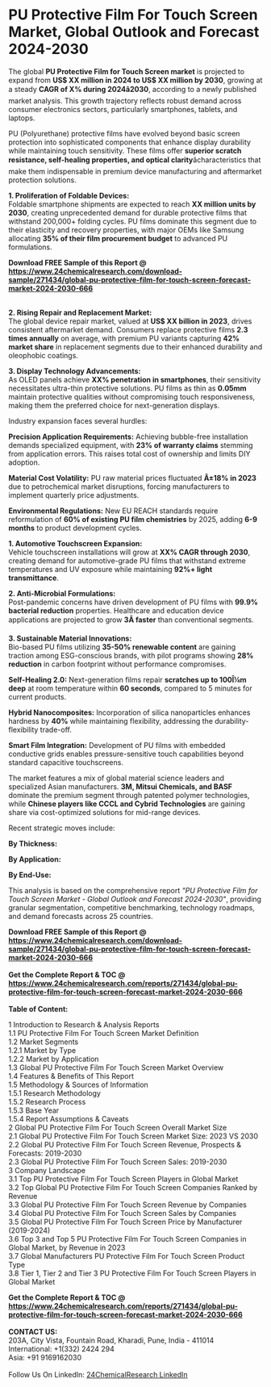 <h1>PU Protective Film For Touch Screen Market, Global Outlook and Forecast 2024-2030</h1><p>The global <strong>PU Protective Film for Touch Screen market</strong> is projected to expand from <strong>US$ XX million in 2024 to US$ XX million by 2030</strong>, growing at a steady <strong>CAGR of X% during 2024â2030</strong>, according to a newly published market analysis. This growth trajectory reflects robust demand across consumer electronics sectors, particularly smartphones, tablets, and laptops.</p><p>PU (Polyurethane) protective films have evolved beyond basic screen protection into sophisticated components that enhance display durability while maintaining touch sensitivity. These films offer <strong>superior scratch resistance, self-healing properties, and optical clarity</strong>âcharacteristics that make them indispensable in premium device manufacturing and aftermarket protection solutions.</p><p><strong>1. Proliferation of Foldable Devices:</strong><br>
Foldable smartphone shipments are expected to reach <strong>XX million units by 2030</strong>, creating unprecedented demand for durable protective films that withstand 200,000+ folding cycles. PU films dominate this segment due to their elasticity and recovery properties, with major OEMs like Samsung allocating <strong>35% of their film procurement budget</strong> to advanced PU formulations.</p><div><b>Download FREE Sample of this Report @ 
            <a href="https://www.24chemicalresearch.com/download-sample/271434/global-pu-protective-film-for-touch-screen-forecast-market-2024-2030-666">
            https://www.24chemicalresearch.com/download-sample/271434/global-pu-protective-film-for-touch-screen-forecast-market-2024-2030-666</a></b></div><br><p><strong>2. Rising Repair and Replacement Market:</strong><br>
The global device repair market, valued at <strong>US$ XX billion in 2023</strong>, drives consistent aftermarket demand. Consumers replace protective films <strong>2.3 times annually</strong> on average, with premium PU variants capturing <strong>42% market share</strong> in replacement segments due to their enhanced durability and oleophobic coatings.</p><p><strong>3. Display Technology Advancements:</strong><br>
As OLED panels achieve <strong>XX% penetration in smartphones</strong>, their sensitivity necessitates ultra-thin protective solutions. PU films as thin as <strong>0.05mm</strong> maintain protective qualities without compromising touch responsiveness, making them the preferred choice for next-generation displays.</p><p>Industry expansion faces several hurdles:</p><p><strong>Precision Application Requirements:</strong> Achieving bubble-free installation demands specialized equipment, with <strong>23% of warranty claims</strong> stemming from application errors. This raises total cost of ownership and limits DIY adoption.</p><p><strong>Material Cost Volatility:</strong> PU raw material prices fluctuated <strong>Â±18% in 2023</strong> due to petrochemical market disruptions, forcing manufacturers to implement quarterly price adjustments.</p><p><strong>Environmental Regulations:</strong> New EU REACH standards require reformulation of <strong>60% of existing PU film chemistries</strong> by 2025, adding <strong>6-9 months</strong> to product development cycles.</p><p><strong>1. Automotive Touchscreen Expansion:</strong><br>
Vehicle touchscreen installations will grow at <strong>XX% CAGR through 2030</strong>, creating demand for automotive-grade PU films that withstand extreme temperatures and UV exposure while maintaining <strong>92%+ light transmittance</strong>.</p><p><strong>2. Anti-Microbial Formulations:</strong><br>
Post-pandemic concerns have driven development of PU films with <strong>99.9% bacterial reduction</strong> properties. Healthcare and education device applications are projected to grow <strong>3Ã faster</strong> than conventional segments.</p><p><strong>3. Sustainable Material Innovations:</strong><br>
Bio-based PU films utilizing <strong>35-50% renewable content</strong> are gaining traction among ESG-conscious brands, with pilot programs showing <strong>28% reduction</strong> in carbon footprint without performance compromises.</p><p><strong>Self-Healing 2.0:</strong> Next-generation films repair <strong>scratches up to 100Î¼m deep</strong> at room temperature within <strong>60 seconds</strong>, compared to 5 minutes for current products.</p><p><strong>Hybrid Nanocomposites:</strong> Incorporation of silica nanoparticles enhances hardness by <strong>40%</strong> while maintaining flexibility, addressing the durability-flexibility trade-off.</p><p><strong>Smart Film Integration:</strong> Development of PU films with embedded conductive grids enables pressure-sensitive touch capabilities beyond standard capacitive touchscreens.</p><p>The market features a mix of global material science leaders and specialized Asian manufacturers. <strong>3M, Mitsui Chemicals, and BASF</strong> dominate the premium segment through patented polymer technologies, while <strong>Chinese players like CCCL and Cybrid Technologies</strong> are gaining share via cost-optimized solutions for mid-range devices.</p><p>Recent strategic moves include:</p><p><strong>By Thickness:</strong></p><p><strong>By Application:</strong></p><p><strong>By End-Use:</strong></p><p>This analysis is based on the comprehensive report <em>"PU Protective Film for Touch Screen Market - Global Outlook and Forecast 2024-2030"</em>, providing granular segmentation, competitive benchmarking, technology roadmaps, and demand forecasts across 25 countries.</p><div><b>Download FREE Sample of this Report @ 
            <a href="https://www.24chemicalresearch.com/download-sample/271434/global-pu-protective-film-for-touch-screen-forecast-market-2024-2030-666">
            https://www.24chemicalresearch.com/download-sample/271434/global-pu-protective-film-for-touch-screen-forecast-market-2024-2030-666</a></b></div><br><div><b>Get the Complete Report & TOC @ 
            <a href="https://www.24chemicalresearch.com/reports/271434/global-pu-protective-film-for-touch-screen-forecast-market-2024-2030-666">
            https://www.24chemicalresearch.com/reports/271434/global-pu-protective-film-for-touch-screen-forecast-market-2024-2030-666</a></b></div><br>
            <b>Table of Content:</b><p>1 Introduction to Research & Analysis Reports<br />
    1.1 PU Protective Film For Touch Screen Market Definition<br />
    1.2 Market Segments<br />
        1.2.1 Market by Type<br />
        1.2.2 Market by Application<br />
    1.3 Global PU Protective Film For Touch Screen Market Overview<br />
    1.4 Features & Benefits of This Report<br />
    1.5 Methodology & Sources of Information<br />
        1.5.1 Research Methodology<br />
        1.5.2 Research Process<br />
        1.5.3 Base Year<br />
        1.5.4 Report Assumptions & Caveats<br />
2 Global PU Protective Film For Touch Screen Overall Market Size<br />
    2.1 Global PU Protective Film For Touch Screen Market Size: 2023 VS 2030<br />
    2.2 Global PU Protective Film For Touch Screen Revenue, Prospects & Forecasts: 2019-2030<br />
    2.3 Global PU Protective Film For Touch Screen Sales: 2019-2030<br />
3 Company Landscape<br />
    3.1 Top PU Protective Film For Touch Screen Players in Global Market<br />
    3.2 Top Global PU Protective Film For Touch Screen Companies Ranked by Revenue<br />
    3.3 Global PU Protective Film For Touch Screen Revenue by Companies<br />
    3.4 Global PU Protective Film For Touch Screen Sales by Companies<br />
    3.5 Global PU Protective Film For Touch Screen Price by Manufacturer (2019-2024)<br />
    3.6 Top 3 and Top 5 PU Protective Film For Touch Screen Companies in Global Market, by Revenue in 2023<br />
    3.7 Global Manufacturers PU Protective Film For Touch Screen Product Type<br />
    3.8 Tier 1, Tier 2 and Tier 3 PU Protective Film For Touch Screen Players in Global Market<br />
    </p><div><b>Get the Complete Report & TOC @ 
            <a href="https://www.24chemicalresearch.com/reports/271434/global-pu-protective-film-for-touch-screen-forecast-market-2024-2030-666">
            https://www.24chemicalresearch.com/reports/271434/global-pu-protective-film-for-touch-screen-forecast-market-2024-2030-666</a></b></div><br><b>CONTACT US:</b><br>
            203A, City Vista, Fountain Road, Kharadi, Pune, India - 411014<br>
            International: +1(332) 2424 294<br>
            Asia: +91 9169162030 <br><br>
            Follow Us On LinkedIn: <a href="https://www.linkedin.com/company/24chemicalresearch/">24ChemicalResearch LinkedIn</a>